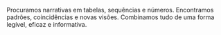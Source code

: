 Procuramos narrativas em tabelas, sequências e números. Encontramos padrões, coincidências e novas visões. Combinamos tudo de uma forma legível, eficaz e informativa.